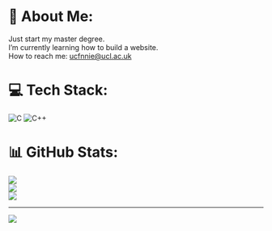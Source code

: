# 💫 About Me:
Just start my master degree. <br>I’m currently learning how to build a website.<br>How to reach me: ucfnnie@ucl.ac.uk<br>


# 💻 Tech Stack:
![C](https://img.shields.io/badge/c-%2300599C.svg?style=for-the-badge&logo=c&logoColor=white) ![C++](https://img.shields.io/badge/c++-%2300599C.svg?style=for-the-badge&logo=c%2B%2B&logoColor=white)
# 📊 GitHub Stats:
![](https://github-readme-stats.vercel.app/api?username=NXiaoya&theme=dark&hide_border=false&include_all_commits=false&count_private=false)<br/>
![](https://github-readme-streak-stats.herokuapp.com/?user=NXiaoya&theme=dark&hide_border=false)<br/>
![](https://github-readme-stats.vercel.app/api/top-langs/?username=NXiaoya&theme=dark&hide_border=false&include_all_commits=false&count_private=false&layout=compact)

---
[![](https://visitcount.itsvg.in/api?id=NXiaoya&icon=0&color=0)](https://visitcount.itsvg.in)
